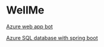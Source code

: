 # WellMe

[Azure web app bot](https://wellmebot-bot-9cf5.azurewebsites.net/)

[Azure SQL database with spring boot](welldataserve.database.windows.net)

